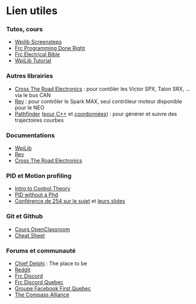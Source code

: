 # Lien utiles

### Tutos, cours

- [Wpilib Screensteps](https://wpilib.screenstepslive.com/s/currentCS)
- [Frc Programming Done Right](https://frc-pdr.readthedocs.io/en/latest/)
- [Frc Electrical Bible](https://mililanirobotics.gitbooks.io/frc-electrical-bible/content/index.html)
- [WpiLib Tutorial](http://hal7df.github.io/pauls-tutorials/wpi/index.html)


### Autres librairies

- [Cross The Road Electronics](https://phoenix-documentation.readthedocs.io/en/latest/index.html) : pour contôler les Victor SPX, Talon SRX, ... via le bus CAN
- [Rev](http://www.revrobotics.com/sparkmax-software/) : pour contrôler le Spark MAX, seul contrôleur moteur disponible pour le NEO
- [Pathfinder](https://github.com/JacisNonsense/Pathfinder) ([pour C++](https://github.com/JacisNonsense/Pathfinder/wiki/Pathfinder-for-FRC---CPP) et [coordonnées](https://www.chiefdelphi.com/t/pathfinder-coordinate-system/159870/4?u=nathan_5553)) : pour générer et suivre des trajectoires courbes

### Documentations

- [WpiLib](http://first.wpi.edu/FRC/roborio/release/docs/cpp/)
- [Rev](http://www.revrobotics.com/content/sw/max/sw-docs/cpp/index.html)
- [Cross The Road Electronics](http://www.ctr-electronics.com/downloads/api/cpp/html/index.html)


### PID et Motion profiling

- [Intro to Control Theory](http://blog.wesleyac.com/posts/intro-to-control-part-zero-whats-this)
- [PID without a Phd](https://drive.google.com/file/d/0B8Oix1YVtSZgUW1sd3dOOFVzdXc/view)
- [Conférence de 254 sur le sujet](https://www.youtube.com/watch?v=8319J1BEHwM) et [leurs slides](https://docs.google.com/presentation/d/1xjtQ5m3Ay4AYxS_SfloF2n_vWZnCU25aXZuu9A59xPY/pub?start=false&loop=false&delayms=3000#slide=id.p)


### Git et Github

- [Cours OpenClassroom](https://openclassrooms.com/fr/courses/2342361-gerez-votre-code-avec-git-et-github)
- [Cheat Sheet](https://github.github.com/training-kit/downloads/fr/github-git-cheat-sheet/)


### Forums et communauté

- [Chief Delphi](https://www.chiefdelphi.com/) : The place to be
- [Reddit](https://www.reddit.com/r/FRC/)
- [Frc Discord](https://discordapp.com/invite/frc)
- [Frc Discord Quebec](https://discordapp.com/invite/mehCKHd)
- [Groupe Facebook First Quebec](https://www.facebook.com/groups/Robotique.FIRST.Quebec.FRC/)
- [The Compass Alliance](https://www.thecompassalliance.org/)